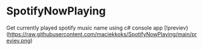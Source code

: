 # SpotifyNowPlaying
Get currently played spotify music name using c# console app
[!previev}(https://raw.githubusercontent.com/maciekkoks/SpotifyNowPlaying/main/previev.png)
